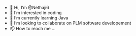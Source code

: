 - 👋 Hi, I’m @Nethaji6
- 👀 I’m interested in coding
- 🌱 I’m currently learning Java
- 💞️ I’m looking to collaborate on PLM software developement
- 📫 How to reach me ...


